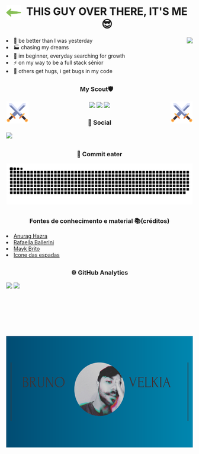 
 <h1 align="center"> <img height="40px" align="left" src="/assets/seta.png"/> THIS GUY OVER THERE, IT'S ME 😎 </h1>

 <img align="right" height="160px" src="/assets/gato.gif">

 <div style>
 <li align="left" > 🦾 be better than I was yesterday </li>
 <li align="left" > 🏭 chasing my dreams</li>
 <li align="left" > 🧗‍ im beginner, everyday searching for growth</li>
 <li align="left" > ⚡ on my way to be a full stack sênior </li>
 <li align="left" > 🐞 others get hugs, i get bugs in my code </li>
 </div>
 
## 

<div align="center" >
 
 <h3 align="center"> My Scout🛡 </h3>

<img align="left" height="60px" src="/assets/swords.png"/>
 
<img align="center" height="60px" src="https://cdn.jsdelivr.net/gh/devicons/devicon/icons/html5/html5-original.svg" />

<img align="center" height="60px" src="https://cdn.jsdelivr.net/gh/devicons/devicon/icons/css3/css3-original.svg"/>

<img align="center" height="60px" src="https://cdn.jsdelivr.net/gh/devicons/devicon/icons/javascript/javascript-original.svg" />

<img align="right" height="60px" src="/assets/swords.png"/>
 
</div>

##

<h3 align="center">📱 Social </h3>

 <a href="https://www.linkedin.com/in/bruno-velkia-652650200" target="_blank"><img src="https://img.shields.io/badge/-LinkedIn-%230077B5?style=for-the-badge&logo=linkedin&logoColor=white" target="_blank"></a> 

 ##
 
<h3 align="center">🐍 Commit eater </h3>
 

 ![Snake animation](https://github.com/Bruno-SSC/Bruno-SSC/blob/output/github-contribution-grid-snake.svg)

 ##
 
<h3 align="center">Fontes de conhecimento e material 📚(créditos)</h3>

 <div>
 <li><a href="https://github.com/anuraghazra/github-readme-stats">Anurag Hazra</a>  </li>
 <li><a href="https://github.com/rafaballerini">Rafaella Ballerini</a></li>
 <li><a href="https://github.com/maykbrito">Mayk Brito</a></li>
 <li><a href="https://www.flaticon.com/br/icones-gratis/espada">Icone das espadas</a></li>
</div>

##

<h3 align="center">⚙️ GitHub Analytics</h3>

<p align="left">
<img width="500em" src="https://github-readme-stats.vercel.app/api?username=Bruno-SSC&show_icons=true&theme=react"/>
<img width="500em" src="https://github-readme-stats.vercel.app/api/top-langs/?username=Bruno-SSC&layout=compact&theme=react"/>
</p>

<br><br>

 ##
 
<br><br>
 
 
 <div align="center">
<img  height="300px" src="/assets/banner.png"/>
 </div>
